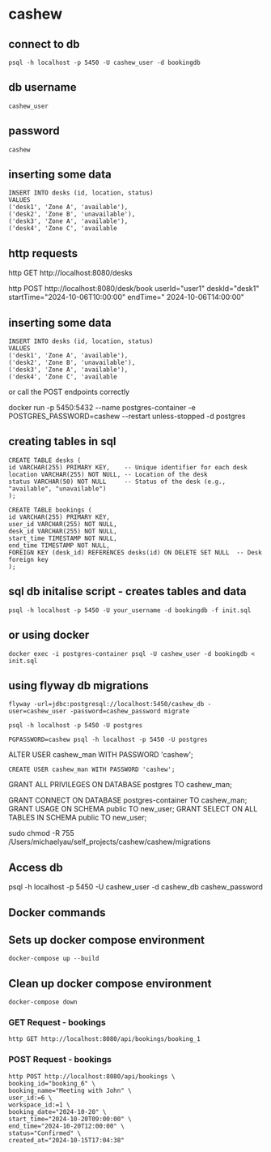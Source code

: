 # cashew

## connect to db

```
psql -h localhost -p 5450 -U cashew_user -d bookingdb
```

## db username

```
cashew_user
```

## password

```
cashew
```

## inserting some data

```
INSERT INTO desks (id, location, status)
VALUES
('desk1', 'Zone A', 'available'),
('desk2', 'Zone B', 'unavailable'),
('desk3', 'Zone A', 'available'),
('desk4', 'Zone C', 'available
```

## http requests

http GET http://localhost:8080/desks

http POST http://localhost:8080/desk/book userId="user1" deskId="desk1" startTime="2024-10-06T10:00:00" endTime="
2024-10-06T14:00:00"

## inserting some data

```
INSERT INTO desks (id, location, status)
VALUES
('desk1', 'Zone A', 'available'),
('desk2', 'Zone B', 'unavailable'),
('desk3', 'Zone A', 'available'),
('desk4', 'Zone C', 'available
```

or call the POST endpoints correctly

docker run -p 5450:5432 --name postgres-container -e POSTGRES_PASSWORD=cashew --restart unless-stopped -d postgres

## creating tables in sql

```
CREATE TABLE desks (
id VARCHAR(255) PRIMARY KEY,    -- Unique identifier for each desk
location VARCHAR(255) NOT NULL, -- Location of the desk
status VARCHAR(50) NOT NULL     -- Status of the desk (e.g., "available", "unavailable")
);
```

```
CREATE TABLE bookings (
id VARCHAR(255) PRIMARY KEY,   
user_id VARCHAR(255) NOT NULL,
desk_id VARCHAR(255) NOT NULL,    
start_time TIMESTAMP NOT NULL,    
end_time TIMESTAMP NOT NULL,    
FOREIGN KEY (desk_id) REFERENCES desks(id) ON DELETE SET NULL  -- Desk foreign key
);
```

## sql db initalise script - creates tables and data

```
psql -h localhost -p 5450 -U your_username -d bookingdb -f init.sql
```

## or using docker

```
docker exec -i postgres-container psql -U cashew_user -d bookingdb < init.sql
```

## using flyway db migrations

```
flyway -url=jdbc:postgresql://localhost:5450/cashew_db -user=cashew_user -password=cashew_password migrate
```

```
psql -h localhost -p 5450 -U postgres

PGPASSWORD=cashew psql -h localhost -p 5450 -U postgres
```

ALTER USER cashew_man WITH PASSWORD 'cashew';

```
CREATE USER cashew_man WITH PASSWORD 'cashew';
```

GRANT ALL PRIVILEGES ON DATABASE postgres TO cashew_man;

GRANT CONNECT ON DATABASE postgres-container TO cashew_man;
GRANT USAGE ON SCHEMA public TO new_user;
GRANT SELECT ON ALL TABLES IN SCHEMA public TO new_user;

sudo chmod -R 755 /Users/michaelyau/self_projects/cashew/cashew/migrations

## Access db

psql -h localhost -p 5450 -U cashew_user -d cashew_db
cashew_password

## Docker commands

## Sets up docker compose environment

```
docker-compose up --build
```

## Clean up docker compose environment

```
docker-compose down
```

### GET Request - bookings

```
http GET http://localhost:8080/api/bookings/booking_1
```

### POST Request - bookings

```
http POST http://localhost:8080/api/bookings \                    
booking_id="booking_6" \
booking_name="Meeting with John" \
user_id:=6 \
workspace_id:=1 \
booking_date="2024-10-20" \
start_time="2024-10-20T09:00:00" \
end_time="2024-10-20T12:00:00" \
status="Confirmed" \
created_at="2024-10-15T17:04:38"
```